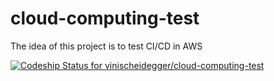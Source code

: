 # cloud-computing-test
The idea of this project is to test CI/CD in AWS

[![Codeship Status for vinischeidegger/cloud-computing-test](https://app.codeship.com/projects/dce90370-fce0-0137-a8df-56231c746b1a/status?branch=master)](https://app.codeship.com/projects/377443)

